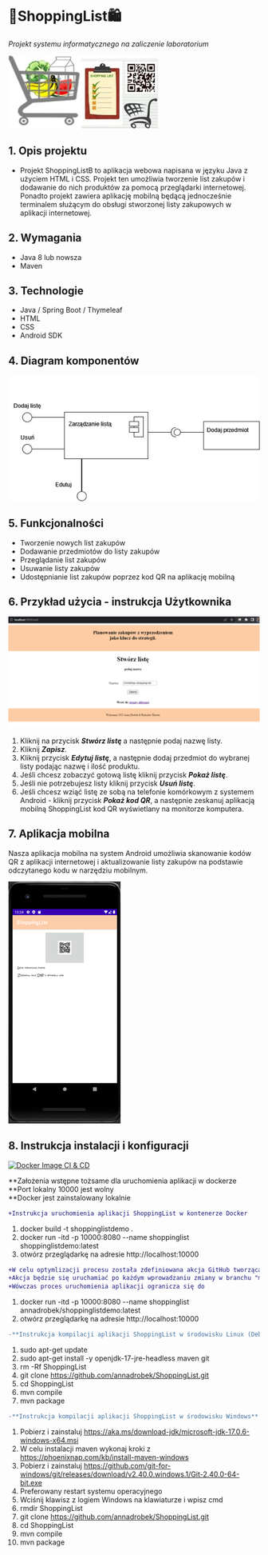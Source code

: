 # :shopping_cart:ShoppingList:shopping:
*Projekt systemu informatycznego na zaliczenie laboratorium*

![Logo aplikacji](https://github.com/RadoslawBiereta/ShoppingListByADRB/blob/main/ShoppinList.jpg)

## 1. Opis projektu
- Projekt ShoppingListB to aplikacja webowa napisana w języku Java z użyciem HTML i CSS.
Projekt ten umożliwia tworzenie list zakupów i dodawanie do nich produktów za pomocą przeglądarki internetowej. Ponadto projekt zawiera aplikację mobilną będącą jednocześnie terminalem służącym do obsługi stworzonej listy zakupowych w aplikacji internetowej.
## 2. Wymagania
- Java 8 lub nowsza
- Maven
## 3. Technologie
- Java / Spring Boot / Thymeleaf
- HTML
- CSS
- Android SDK
## 4. Diagram komponentów
![diagram komponentów](https://github.com/RadoslawBiereta/ShoppingListByADRB/blob/main/diagram_komponentow.jpg)
## 5. Funkcjonalności
- Tworzenie nowych list zakupów
- Dodawanie przedmiotów do listy zakupów
- Przeglądanie list zakupów
- Usuwanie listy zakupów
- Udostępnianie list zakupów poprzez kod QR na aplikację mobilną
## 6. Przykład użycia - instrukcja Użytkownika
![Przykłąd użycia aplikacji](https://github.com/RadoslawBiereta/ShoppingListByADRB/blob/main/ShoppingList.png)
1.	Kliknij na przycisk ***Stwórz listę*** a następnie podaj nazwę listy.
2.	Kliknij ***Zapisz***.
3.	Kliknij przycisk ***Edytuj listę***, a następnie dodaj przedmiot do wybranej listy podając nazwę i ilość produktu.
4.	Jeśli chcesz zobaczyć gotową listę kliknij przycisk ***Pokaż listę***.
5.	Jeśli nie potrzebujesz listy kliknij przycisk ***Usuń listę***.
6.	Jeśli chcesz wziąć listę ze sobą na telefonie komórkowym z systemem Android - kliknij przycisk ***Pokaż kod QR***, a następnie zeskanuj aplikacją mobilną ShoppingList kod QR wyświetlany na monitorze komputera. 

## 7. Aplikacja mobilna
Nasza aplikacja mobilna na system  Android umożliwia skanowanie kodów QR z aplikacji internetowej i aktualizowanie listy zakupów na podstawie odczytanego kodu w narzędziu mobilnym.

![Aplikacja mobilna Android](https://github.com/RadoslawBiereta/ShoppingListByADRB/blob/main/mobile_app.png)
## 8. Instrukcja instalacji i konfiguracji
[![Docker Image CI & CD](https://github.com/annadrobek/ShoppingList/actions/workflows/main.yml/badge.svg)](https://github.com/annadrobek/ShoppingList/actions/workflows/main.yml)

**Założenia wstępne tożsame dla uruchomienia aplikacji w dockerze  
**Port lokalny 10000 jest wolny  
**Docker jest zainstalowany lokalnie  

```diff
+Instrukcja uruchomienia aplikacji ShoppingList w kontenerze Docker
```
1) docker build -t shoppinglistdemo .  
2) docker run -itd -p 10000:8080 --name shoppinglist shoppinglistdemo:latest  
3) otwórz przeglądarkę na adresie http://localhost:10000

```diff
+W celu optymlizacji procesu została zdefiniowana akcja GitHub tworząca obrazy dockerowe.
+Akcja będzie się uruchamiać po każdym wprowadzaniu zmiany w branchu "main".
+Wówczas proces uruchomienia aplikacji ogranicza się do
```
1) docker run -itd -p 10000:8080 --name shoppinglist annadrobek/shoppinglistdemo:latest
2) otwórz przeglądarkę na adresie http://localhost:10000

```diff
-**Instrukcja kompilacji aplikacji ShoppingList w środowisku Linux (Debian/Ubuntu)**  
```
1) sudo apt-get update  
2) sudo apt-get install -y openjdk-17-jre-headless maven git
3) rm -Rf ShoppingList  
4) git clone https://github.com/annadrobek/ShoppingList.git  
5) cd ShoppingList  
6) mvn compile  
7) mvn package   

```diff
-**Instrukcja kompilacji aplikacji ShoppingList w środowisku Windows**  
```
1) Pobierz i zainstaluj https://aka.ms/download-jdk/microsoft-jdk-17.0.6-windows-x64.msi  
2) W celu instalacji maven wykonaj kroki z https://phoenixnap.com/kb/install-maven-windows  
3) Pobierz i zainstaluj https://github.com/git-for-windows/git/releases/download/v2.40.0.windows.1/Git-2.40.0-64-bit.exe
4) Preferowany restart systemu operacyjnego
5) Wciśnij klawisz z logiem Windows na klawiaturze i wpisz cmd
6) rmdir ShoppingList
7) git clone https://github.com/annadrobek/ShoppingList.git  
8) cd ShoppingList  
9) mvn compile  
10) mvn package  
